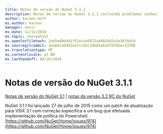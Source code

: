 ```yaml
---
title: Notas de versão do NuGet 3.1.1
description: Notas de versão do NuGet 3.1.1 incluindo problemas conhecidos, correções de bug, recursos adicionados e DCRs.
author: karann-msft
ms.author: karann
manager: unnir
ms.date: 11/11/2016
ms.topic: conceptual
ms.openlocfilehash: 2ad5ed0da91f52ec4a5072a4001bd2e3e3679a5d
ms.sourcegitcommit: 3eab9c4dd41ea7ccd2c28bb5ab16f6fbbec13708
ms.translationtype: MT
ms.contentlocale: pt-BR
ms.lasthandoff: 04/26/2018
---
```

# <a name="nuget-311-release-notes"></a>Notas de versão do NuGet 3.1.1

[Notas de versão do NuGet 3.1](../release-notes/nuget-3.1.md) | [notas da versão 3.2 RC do NuGet](../release-notes/nuget-3.2-RC.md)

NuGet 3.1.1 foi lançado 27 de julho de 2015 como um patch de atualização para VSIX 3.1 com correção específica a um bug que efetuada implementação de política do Powershell.
[https://github.com/NuGet/Home/issues/974](https://github.com/NuGet/Home/issues/974)
